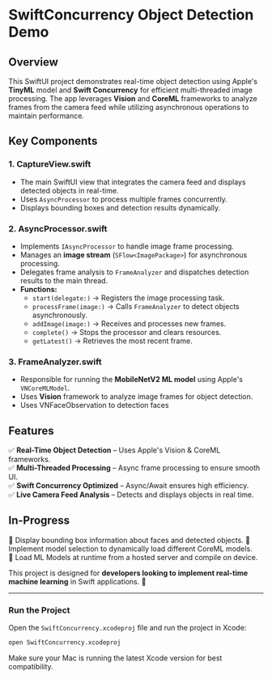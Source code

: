 # SwiftConcurrency Object Detection Demo

## Overview
This SwiftUI project demonstrates real-time object detection using Apple's **TinyML** model and **Swift Concurrency** for efficient multi-threaded image processing. The app leverages **Vision** and **CoreML** frameworks to analyze frames from the camera feed while utilizing asynchronous operations to maintain performance.

## Key Components

### 1. **CaptureView.swift**
- The main SwiftUI view that integrates the camera feed and displays detected objects in real-time.
- Uses `AsyncProcessor` to process multiple frames concurrently.
- Displays bounding boxes and detection results dynamically.

### 2. **AsyncProcessor.swift**
- Implements `IAsyncProcessor` to handle image frame processing.
- Manages an **image stream** (`SFlow<ImagePackage>`) for asynchronous processing.
- Delegates frame analysis to `FrameAnalyzer` and dispatches detection results to the main thread.
- **Functions:**
  - `start(delegate:)` → Registers the image processing task.
  - `processFrame(image:)` → Calls `FrameAnalyzer` to detect objects asynchronously.
  - `addImage(image:)` → Receives and processes new frames.
  - `complete()` → Stops the processor and clears resources.
  - `getLatest()` → Retrieves the most recent frame.

### 3. **FrameAnalyzer.swift**
- Responsible for running the **MobileNetV2 ML model** using Apple's `VNCoreMLModel`.
- Uses **Vision** framework to analyze image frames for object detection.
- Uses VNFaceObservation to detection faces

## Features
✅ **Real-Time Object Detection** – Uses Apple's Vision & CoreML frameworks.  
✅ **Multi-Threaded Processing** – Async frame processing to ensure smooth UI.  
✅ **Swift Concurrency Optimized** – Async/Await ensures high efficiency.  
✅ **Live Camera Feed Analysis** – Detects and displays objects in real time.  

## In-Progress
🔹 Display bounding box information about faces and detected objects.
🔹 Implement model selection to dynamically load different CoreML models.  
🔹 Load ML Models at runtime from a hosted server and compile on device. 

This project is designed for **developers looking to implement real-time machine learning** in Swift applications. 🚀

---

### Run the Project
Open the `SwiftConcurrency.xcodeproj` file and run the project in Xcode:
```sh
open SwiftConcurrency.xcodeproj
```

Make sure your Mac is running the latest Xcode version for best compatibility.

